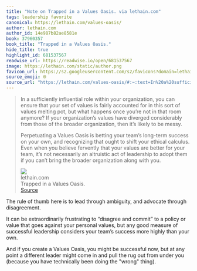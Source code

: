 ```yaml
---
title: "Note on Trapped in a Values Oasis. via lethain.com"
tags: leadership favorite
canonical: https://lethain.com/values-oasis/
author: lethain.com
author_id: 14e987b82ae8581e
book: 37960357
book_title: "Trapped in a Values Oasis."
hide_title: true
highlight_id: 681537567
readwise_url: https://readwise.io/open/681537567
image: https://lethain.com/static/author.png
favicon_url: https://s2.googleusercontent.com/s2/favicons?domain=lethain.com
source_emoji: 🌐
source_url: "https://lethain.com/values-oasis/#:~:text=In%20a%20sufficiently,along%20with%20you."
---
```


> In a sufficiently influential role within your organization, you can ensure that your set of values is fairly accounted for in this sort of values melting pot, but what happens once you’re not in that room anymore? If your organization’s values have diverged considerably from those of the broader organization, then it’s likely to be messy.
> 
> Perpetuating a Values Oasis is betting your team’s long-term success on your own, and recognizing that ought to shift your ethical calculus. Even when you believe fervently that your values are better for your team, it’s not necessarily an altruistic act of leadership to adopt them if you can’t bring the broader organization along with you.
> <div class="quoteback-footer"><div class="quoteback-avatar"><img class="mini-favicon" src="https://s2.googleusercontent.com/s2/favicons?domain=lethain.com"></div><div class="quoteback-metadata"><div class="metadata-inner"><span style="display:none">FROM:</span><div aria-label="lethain.com" class="quoteback-author"> lethain.com</div><div aria-label="Trapped in a Values Oasis." class="quoteback-title"> Trapped in a Values Oasis.</div></div></div><div class="quoteback-backlink"><a target="_blank" aria-label="go to the full text of this quotation" rel="noopener" href="https://lethain.com/values-oasis/#:~:text=In%20a%20sufficiently,along%20with%20you." class="quoteback-arrow"> Source</a></div></div>

The rule of thumb here is to lead through ambiguity, and advocate through disagreement.

It can be extraordinarily frustrating to “disagree and commit” to a policy or value that goes against your personal values, but any good measure of successful leadership considers your team’s success more highly than your own.

And if you create a Values Oasis, you might be successful now, but at any point a different leader might come in and pull the rug out from under you (because you have technically been doing the "wrong" thing).